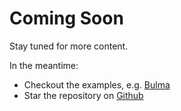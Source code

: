 # Coming Soon

Stay tuned for more content.

In the meantime:

- Checkout the examples, e.g. [Bulma](https://jasprpad.schultek.de/?sample=bulma)
- Star the repository on [Github](https://github.com/schultek/jaspr)